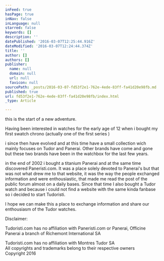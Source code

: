 ```yaml
---
inFeed: true
hasPage: true
inNav: false
inLanguage: null
starred: false
keywords: []
description: ''
datePublished: '2016-03-07T12:25:44.916Z'
dateModified: '2016-03-07T12:24:44.374Z'
title: ''
author: []
authors: []
publisher:
  name: null
  domain: null
  url: null
  favicon: null
sourcePath: _posts/2016-03-07-fd53f2e1-762e-4ede-83ff-fa41d20e98fb.md
published: true
url: fd53f2e1-762e-4ede-83ff-fa41d20e98fb/index.html
_type: Article

---
```

this is the start of a new adventure.

Having been interested in watches for the early age of 12 when i bought my first swatch chrono (actually one of the first series )  

i since then have evolved and at this time have a small collection wich mainly focuses on Tudor and Panerai. Other brands have come  and gone but these two brands have been in the watchbox for the last few years.

in the end of 2002 i bought a titanium Panerai and at the same time discovered Paneristi.com. It was a place solely devoted to Panerai's but that was not what drew me to that website, it was the way the people exchanged information and were enthousiastic, that made me read the post of the public forum almost on a daily bases. Since that time I also bought  a Tudor watch and because i could not find a website with the same  kinda fanbase so i decided to start Tudoristi.

I hope we can make this a place to exchange information and share our enthousiasm of the Tudor watches.     

Disclaimer: 

Tudoristi.com has no affiliation with Paneristi.com or Panerai, Officine Panerai a branch of Richemont International SA  

Tudoristi.com has no affiliation with Montres Tudor SA  
All copyrights and trademarks belong to their respective owners  
Copyright 2016